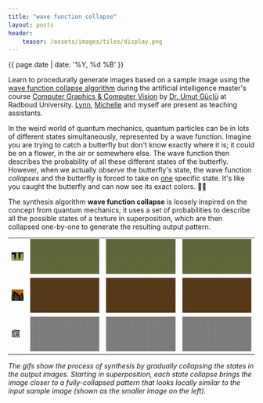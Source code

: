```yaml
---
title: "wave function collapse"
layout: posts
header:
    teaser: /assets/images/tiles/display.png
---
```


{{ page.date | date: '%Y, %d %B' }}

Learn to procedurally generate images based on a sample image using the <a href="https://github.com/mxgmn/WaveFunctionCollapse">wave function collapse algorithm</a> during the artificial intelligence master's course <a href="https://neuralcoding.nl/">Computer Graphics & Computer Vision</a> by <a href="https://www.ru.nl/en/people/guclu-u">Dr. Umut Güçlü</a> at Radboud University. <a href="https://lynnle.com/">Lynn</a>, <a href="https://www.ru.nl/personen/appel-m">Michelle</a> and myself are present as teaching assistants.  

In the weird world of quantum mechanics, quantum particles can be in lots of different states simultaneously, represented by a wave function. Imagine you are trying to catch a butterfly but don't know exactly where it is; it could be on a flower, in the air or somewhere else. The wave function then describes the probability of all these different states of the butterfly. However, when we actually <i>observe</i> the butterfly's state, the wave function <i>collapses</i> and the butterfly is forced to take on <u>one</u> specific state. It's like you caught the butterfly and can now see its exact colors. 🦋✨

The synthesis algorithm <b>wave function collapse</b> is loosely inspired on the concept from quantum mechanics; it uses a set of probabilities to describe all the possible states of a texture in superposition, which are then collapsed one-by-one to generate the resulting output pattern.


<table>
  <tr>
    <td><img src="/assets/images/misc/wfc/Skyline_.png"></td>
    <td><img src="/assets/images/misc/wfc/Skyline_1.gif"></td>
    <td><img src="/assets/images/misc/wfc/Skyline_2.gif"></td>
    <td><img src="/assets/images/misc/wfc/Skyline_3.gif"></td>
  </tr>
    <tr>
    <td><img src="/assets/images/misc/wfc/Skyline2_.png"></td>
    <td><img src="/assets/images/misc/wfc/Skyline2_1.gif"></td>
    <td><img src="/assets/images/misc/wfc/Skyline2_2.gif"></td>
    <td><img src="/assets/images/misc/wfc/Skyline2_3.gif"></td>
  </tr>
    <tr>
    <td><img src="/assets/images/misc/wfc/Maze_.png"></td>
    <td><img src="/assets/images/misc/wfc/Maze_1.gif"></td>
    <td><img src="/assets/images/misc/wfc/Maze_2.gif"></td>
    <td><img src="/assets/images/misc/wfc/Maze_3.gif"></td>
  </tr>
</table>

<i>The gifs show the process of synthesis by gradually collapsing the states in the output images. Starting in superposition, each state collapse brings the image closer to a fully-collapsed pattern that looks locally similar to the input sample image (shown as the smaller image on the left).</i>






